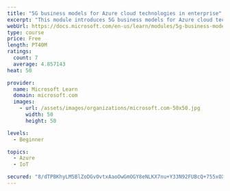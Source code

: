 ```yaml
---
title: "5G business models for Azure cloud technologies in enterprise"
excerpt: "This module introduces 5G business models for Azure cloud technologies."
webUrl: https://docs.microsoft.com/en-us/learn/modules/5g-business-models/
type: course
price: Free
length: PT40M
ratings:
  count: 7
  average: 4.857143
heat: 50

provider:
  name: Microsoft Learn
  domain: microsoft.com
  images:
    - url: /assets/images/organizations/microsoft.com-50x50.jpg
      width: 50
      height: 50

levels:
  - Beginner

topics:
  - Azure
  - IoT

secured: "8/dTPBKhyLM5BlZoDGvOvtxAaoOwGmOGY8eNLKX7nu+Y33N92FUBcQ+755xOX+ewiypD7u5G/pDCG1oa+FWylW0I8y4K6oit7/CRU5iwLxyTZ3wMBdfRTF4hHch34f9QOAKTJAGu7YDcHWZa9v05ARh+wFrrxSQ6svN2Mj7lNtVjw1phpzpXvzuE/RbTJjzw8kDzRtiKFgvlNZLbEc70fu7AWNl0wjJSFIHhWveZVSF5F3cXhCoqjd92mkBFSdf0OjWVdXOEMrzbE+AB6fkGtwbW9vjVQwjMacSaYh3V3oG6qD93CmGHS392ATuZLKrryNEZeusit+uAjZEUZgLAFgw+pGT+zW2NQQ0XmCOrI8WjA61E6F9dR4FsahT5KaJmxdBy0YV5ZarGkn4uM1R8mz8V4Czweuu4EGyvlOEHagI=;8fSJuJfskFaedLRHdljpnQ=="
---
```


